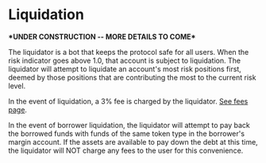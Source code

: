 # Liquidation

**\*UNDER CONSTRUCTION -- MORE DETAILS TO COME\***

The liquidator is a bot that keeps the protocol safe for all users. When the risk indicator goes above 1.0, that account is subject to liquidation. The liquidator will attempt to liquidate an account's most risk positions first, deemed by those positions that are contributing the most to the current risk level.&#x20;

In the event of liquidation, a 3% fee is charged by the liquidator. [See fees page](fees.md).

In the event of borrower liquidation, the liquidator will attempt to pay back the borrowed funds with funds of the same token type in the borrower's margin account. If the assets are available to pay down the debt at this time, the liquidator will NOT charge any fees to the user for this convenience.&#x20;
